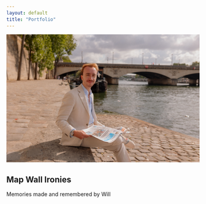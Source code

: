 ```yaml
---
layout: default
title: "Portfolio"
---
```


<section class="hero">
  <div class="hero-image">
    <img src="/assets/images/WPParis1.JPEG" alt="Home Image" />
  </div>
  <div class="hero-text">
    <h1>Map Wall Ironies</h1>
    <p>Memories made and remembered by Will</p>
  </div>
</section>

